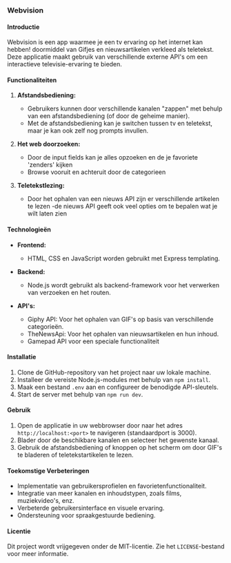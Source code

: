 ### Webvision

#### Introductie
Webvision is een app waarmee je een tv ervaring op het internet kan hebben! doormiddel van Gifjes en nieuwsartikelen verkleed als teletekst. Deze applicatie maakt gebruik van verschillende externe API's om een ​​interactieve televisie-ervaring te bieden.

#### Functionaliteiten
1. **Afstandsbediening:**
   - Gebruikers kunnen door verschillende kanalen "zappen" met behulp van een afstandsbediening (of door de geheime manier).
   - Met de afstandsbediening kan je switchen tussen tv en teletekst, maar je kan ook zelf nog prompts invullen.
   
2. **Het web doorzoeken:**
   - Door de input fields kan je alles opzoeken en de je favoriete 'zenders' kijken
   - Browse vooruit en achteruit door de categorieen

3. **Teletekstlezing:**
   - Door het ophalen van een nieuws API zijn er verschillende artikelen te lezen
   -de nieuws API geeft ook veel opties om te bepalen wat je wilt laten zien

#### Technologieën
- **Frontend:**
  - HTML, CSS en JavaScript worden gebruikt met Express templating.

  
- **Backend:**
  - Node.js wordt gebruikt als backend-framework voor het verwerken van verzoeken en het routen.
  
- **API's:**
  - Giphy API: Voor het ophalen van GIF's op basis van verschillende categorieën.
  - TheNewsApi: Voor het ophalen van nieuwsartikelen en hun inhoud.
  - Gamepad API voor een speciale functionaliteit

#### Installatie
1. Clone de GitHub-repository van het project naar uw lokale machine.
2. Installeer de vereiste Node.js-modules met behulp van `npm install`.
3. Maak een bestand `.env` aan en configureer de benodigde API-sleutels.
4. Start de server met behulp van `npm run dev`.

#### Gebruik
1. Open de applicatie in uw webbrowser door naar het adres `http://localhost:<port>` te navigeren (standaardport is 3000).
2. Blader door de beschikbare kanalen en selecteer het gewenste kanaal.
3. Gebruik de afstandsbediening of knoppen op het scherm om door GIF's te bladeren of teletekstartikelen te lezen.

#### Toekomstige Verbeteringen
- Implementatie van gebruikersprofielen en favorietenfunctionaliteit.
- Integratie van meer kanalen en inhoudstypen, zoals films, muziekvideo's, enz.
- Verbeterde gebruikersinterface en visuele ervaring.
- Ondersteuning voor spraakgestuurde bediening.

#### Licentie
Dit project wordt vrijgegeven onder de MIT-licentie. Zie het `LICENSE`-bestand voor meer informatie.
